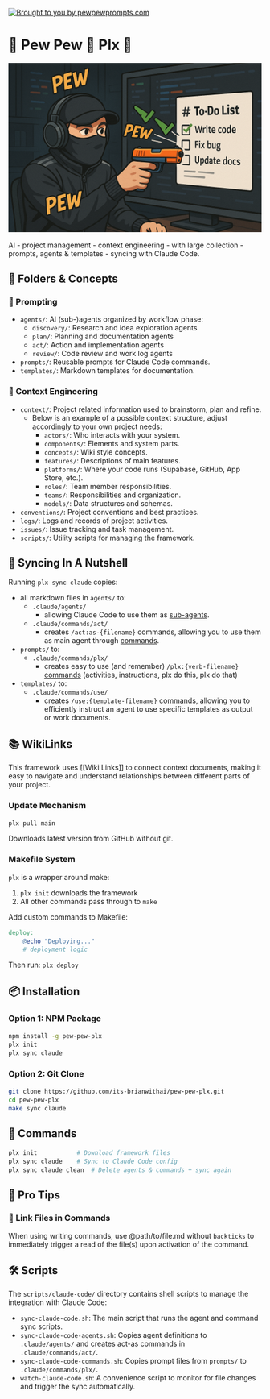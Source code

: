 [![Brought to you by pewpewprompts.com](https://img.shields.io/badge/Brought%20to%20you%20by-pewpewprompts.com-blue)](https://pewpewprompts.com)
# 🔫 Pew Pew 💨 Plx 🙏

![Pew Pew Plx Hero](assets/hero.png)

AI - project management - context engineering - with large collection - prompts, agents & templates - syncing with Claude Code.

## 🧠 Folders & Concepts

### 💬 Prompting

- `agents/`: AI (sub-)agents organized by workflow phase:
  - `discovery/`: Research and idea exploration agents
  - `plan/`: Planning and documentation agents
  - `act/`: Action and implementation agents
  - `review/`: Code review and work log agents
- `prompts/`: Reusable prompts for Claude Code commands.
- `templates/`: Markdown templates for documentation.

### 📂 Context Engineering

- `context/`: Project related information used to brainstorm, plan and refine.
  - Below is an example of a possible context structure, adjust accordingly to your own project needs:
    - `actors/`: Who interacts with your system.
    - `components/`: Elements and system parts.
    - `concepts/`: Wiki style concepts.
    - `features/`: Descriptions of main features.
    - `platforms/`: Where your code runs (Supabase, GitHub, App Store, etc.).
    - `roles/`: Team member responsibilities.
    - `teams/`: Responsibilities and organization.
    - `models/`: Data structures and schemas.
- `conventions/`: Project conventions and best practices.
- `logs/`: Logs and records of project activities.
- `issues/`: Issue tracking and task management.
- `scripts/`: Utility scripts for managing the framework.

## 🥜 Syncing In A Nutshell

Running `plx sync claude` copies:

- all markdown files in `agents/` to:
  - `.claude/agents/`
    - allowing Claude Code to use them as [sub-agents](https://docs.anthropic.com/en/docs/claude-code/sub-agents).
  - `.claude/commands/act/`
    - creates `/act:as-{filename}` commands, allowing you to use them as main agent through [commands](https://docs.anthropic.com/en/docs/claude-code/slash-commands).
- `prompts/` to:
  - `.claude/commands/plx/`
    - creates easy to use (and remember) `/plx:{verb-filename}` [commands](https://docs.anthropic.com/en/docs/claude-code/slash-commands) (activities, instructions, plx do this, plx do that)
- `templates/` to:
  - `.claude/commands/use/`
    - creates `/use:{template-filename}` [commands](https://docs.anthropic.com/en/docs/claude-code/slash-commands), allowing you to efficiently instruct an agent to use specific templates as output or work documents.

## 📚 WikiLinks

This framework uses [[Wiki Links]] to connect context documents, making it easy to navigate and understand relationships between different parts of your project.

### Update Mechanism
```bash
plx pull main
```
Downloads latest version from GitHub without git.

### Makefile System
`plx` is a wrapper around make:
1. `plx init` downloads the framework
2. All other commands pass through to `make`

Add custom commands to Makefile:
```makefile
deploy:
	@echo "Deploying..."
	# deployment logic
```
Then run: `plx deploy`

## 📦 Installation

### Option 1: NPM Package

```bash
npm install -g pew-pew-plx
plx init
plx sync claude
```

### Option 2: Git Clone

```bash
git clone https://github.com/its-brianwithai/pew-pew-plx.git
cd pew-pew-plx
make sync claude
```

## 🔧 Commands

```bash
plx init           # Download framework files
plx sync claude    # Sync to Claude Code config
plx sync claude clean  # Delete agents & commands + sync again
```

## 🎯 Pro Tips

### 📎 Link Files in Commands
When using writing commands, use @path/to/file.md without `backticks` to immediately trigger a read of the file(s) upon activation of the command.

## 🛠️ Scripts

The `scripts/claude-code/` directory contains shell scripts to manage the integration with Claude Code:

-   `sync-claude-code.sh`: The main script that runs the agent and command sync scripts.
-   `sync-claude-code-agents.sh`: Copies agent definitions to `.claude/agents/` and creates act-as commands in `.claude/commands/act/`.
-   `sync-claude-code-commands.sh`: Copies prompt files from `prompts/` to `.claude/commands/plx/`.
-   `watch-claude-code.sh`: A convenience script to monitor for file changes and trigger the sync automatically.
